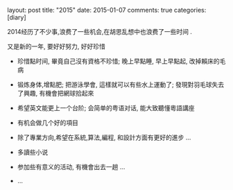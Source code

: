 layout: post
title: "2015"
date:  2015-01-07
comments: true
categories: [diary]


2014经历了不少事,浪费了一些机会,在胡思乱想中也浪费了一些时间 .

又是新的一年, 要好好努力, 好好珍惜

*  珍惜點时间, 畢竟自己沒有資格不珍惜; 晚上早點睡, 早上早點起, 改掉賴床的毛病

*  锻炼身体,增點肥; 把游泳學會, 這樣就可以有些水上運動了; 發現對羽毛球失去了興趣, 有機會把網球拾起來 

*  希望英文能更上一个台阶; 会简单的粤语对话, 能大致聽懂粵語講座

*  有机会做几个好的項目

*  除了專業方向,希望在系統,算法,編程, 和設計方面有更好的進步 ...

*  多讀些小说

*  参加些有意义的活动, 有機會出去一趟 ...

*  ...

